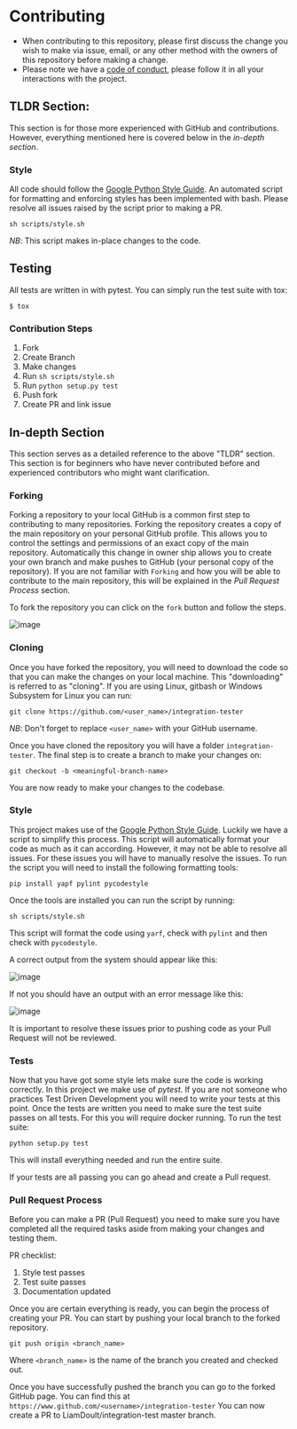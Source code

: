 # Contributing

- When contributing to this repository, please first discuss the change you wish to make via issue, email, or any other method with the owners of this repository before making a change.
- Please note we have a [code of conduct](https://github.com/Liamdoult/integration-tester/blob/master/CODE_OF_CONDUCT.md), please follow it in all your interactions with the project.

## TLDR Section:
This section is for those more experienced with GitHub and contributions. However, everything mentioned here is covered below in the _in-depth section_.

### Style
All code should follow the [Google Python Style Guide](https://google.github.io/styleguide/pyguide.html). An automated script for formatting and enforcing styles has been implemented with bash. Please resolve all issues raised by the script prior to making a PR.

    sh scripts/style.sh

_NB_: This script makes in-place changes to the code.

## Testing

All tests are written in with pytest. You can simply run the test suite with tox:

    $ tox

### Contribution Steps
1. Fork
2. Create Branch
3. Make changes
4. Run `sh scripts/style.sh`
5. Run `python setup.py test`
6. Push fork
7. Create PR and link issue

## In-depth Section
This section serves as a detailed reference to the above "TLDR" section. This section is for beginners who have never contributed before and experienced contributors who might want clarification.

### Forking
Forking a repository to your local GitHub is a common first step to contributing to many repositories. Forking the repository creates a copy of the main repository on your personal GitHub profile. This allows you to control the settings and permissions of an exact copy of the main repository. Automatically this change in owner ship allows you to create your own branch and make pushes to GitHub (your personal copy of the repository). If you are not familiar with `Forking` and how you will be able to contribute to the main repository, this will be explained in the _Pull Request Process_ section.

To fork the repository you can click on the `fork` button and follow the steps.

![image](https://user-images.githubusercontent.com/12427907/76245795-7214ab00-6234-11ea-9212-ea8127e1c636.png)

### Cloning
Once you have forked the repository, you will need to download the code so that you can make the changes on your local machine. This "downloading" is referred to as "cloning". If you are using Linux, gitbash or Windows Subsystem for Linux you can run:

    git clone https://github.com/<user_name>/integration-tester

_NB_: Don't forget to replace `<user_name>` with your GitHub username.

Once you have cloned the repository you will have a folder `integration-tester`. The final step is to create a branch to make your changes on:

    git checkout -b <meaningful-branch-name>

You are now ready to make your changes to the codebase.

### Style
This project makes use of the [Google Python Style Guide](https://google.github.io/styleguide/pyguide.html). Luckily we have a script to simplify this process. This script will automatically format your code as much as it can according. However, it may not be able to resolve all issues. For these issues you will have to manually resolve the issues.
To run the script you will need to install the following formatting tools:

    pip install yapf pylint pycodestyle

Once the tools are installed you can run the script by running:

    sh scripts/style.sh


This script will format the code using `yarf`, check with `pylint` and then check with `pycodestyle`.

A correct output from the system should appear like this:

![image](https://user-images.githubusercontent.com/12427907/76245587-0e8a7d80-6234-11ea-9917-70e94917aa15.png)

If not you should have an output with an error message like this:

![image](https://user-images.githubusercontent.com/12427907/76245694-3bd72b80-6234-11ea-9db4-39856dd0c188.png)

It is important to resolve these issues prior to pushing code as your Pull Request will not be reviewed.


### Tests
Now that you have got some style lets make sure the code is working correctly. In this project we make use of _pytest_. If you are not someone who practices Test Driven Development you will need to write your tests at this point. Once the tests are written you need to make sure the test suite passes on all tests. For this you will require docker running.
To run the test suite:

    python setup.py test

This will install everything needed and run the entire suite.

If your tests are all passing you can go ahead and create a Pull request.


### Pull Request Process

Before you can make a PR (Pull Request) you need to make sure you have completed all the required tasks aside from making your changes and testing them.

PR checklist:
1. Style test passes
2. Test suite passes
3. Documentation updated

Once you are certain everything is ready, you can begin the process of creating your PR. You can start by pushing your local branch to the forked repository.

    git push origin <branch_name>

Where `<branch_name>` is the name of the branch you created and checked out.

Once you have successfully pushed the branch you can go to the forked GitHub page. You can find this at `https://www.github.com/<username>/integration-tester`
You can now create a PR to LiamDoult/integration-test master branch.
